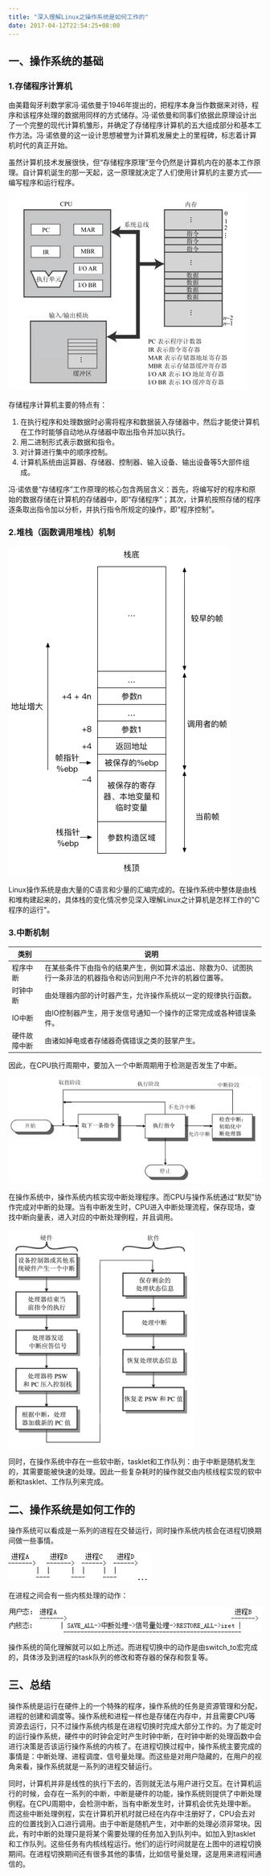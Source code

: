 ```yaml
---
title: "深入理解Linux之操作系统是如何工作的"
date: 2017-04-12T22:54:25+08:00
---
```


## 一、操作系统的基础  
### 1.存储程序计算机

由美籍匈牙利数学家冯·诺依曼于1946年提出的，把程序本身当作数据来对待，程序和该程序处理的数据用同样的方式储存。冯·诺依曼和同事们依据此原理设计出了一个完整的现代计算机雏形，并确定了存储程序计算机的五大组成部分和基本工作方法。冯·诺依曼的这一设计思想被誉为计算机发展史上的里程碑，标志着计算机时代的真正开始。

<!-- more -->

虽然计算机技术发展很快，但“存储程序原理”至今仍然是计算机内在的基本工作原理。自计算机诞生的那一天起，这一原理就决定了人们使用计算机的主要方式——编写程序和运行程序。


![](/linux/computer-arch.png)

存储程序计算机主要的特点有：

1. 在执行程序和处理数据时必需将程序和数据装入存储器中，然后才能使计算机在工作时能够自动地从存储器中取出指令并加以执行。
2. 用二进制形式表示数据和指令。
3. 对计算进行集中的顺序控制。
4. 计算机系统由运算器、存储器、控制器、输入设备、输出设备等5大部件组成。

冯·诺依曼“存储程序”工作原理的核心包含两层含义：首先，将编写好的程序和原始的数据存储在计算机的存储器中，即“存储程序”；其次，计算机按照存储的程序逐条取出指令加以分析，并执行指令所规定的操作，即“程序控制”。

### 2.堆栈（函数调用堆栈）机制

![](/linux/function-call-stack.png)

Linux操作系统是由大量的C语言和少量的汇编完成的。在操作系统中整体是由栈和堆构建起来的，具体栈的变化情况参见深入理解Linux之计算机是怎样工作的"C程序的运行"。

### 3.中断机制  

类别           | 说明
------------- | -------------
程序中断        | 在某些条件下由指令的结果产生，例如算术溢出、除数为0、试图执行一条非法的机器指令和访问到用户不允许的机器位置等。
时钟中断        | 由处理器内部的计时器产生，允许操作系统以一定的规律执行函数。
IO中断	       | 由IO控制器产生，用于发信号通知一个操作的正常完成或各种错误条件。
硬件故障中断	   | 由诸如掉电或者存储器奇偶错误之类的鼓掌产生。
  
因此，在CPU执行周期中，要加入一个中断周期用于检测是否发生了中断。

![](/linux/interuption-detection.png)

在操作系统中，操作系统内核实现中断处理程序。而CPU与操作系统通过“默契”协作完成对中断的处理。当有中断发生时，CPU进入中断处理流程，保存现场，查找中断向量表，进入对应的中断处理例程，并且调用。

![](/linux/interuption-routine.png)


同时，在操作系统中存在一些软中断，tasklet和工作队列：由于中断是随机发生的，其需要能被快速的处理。因此一些复杂耗时的操作就交由内核线程实现的软中断和tasklet、工作队列来完成。

## 二、操作系统是如何工作的

操作系统可以看成是一系列的进程在交替运行，同时操作系统内核会在进程切换期间做一些事情。

![](/linux/process-schedule.png)

在进程之间会有一些内核处理的动作：

![](/linux/between-process.png)

操作系统的简化理解就可以如上所述。而进程切换中的动作是由switch_to宏完成的，具体涉及到进程的task队列的修改和寄存器的保存和恢复等。

## 三、总结

操作系统是运行在硬件上的一个特殊的程序，操作系统的任务是资源管理和分配，进程的创建和调度等。操作系统和进程一样也是存储在内存中，并且需要CPU等资源去运行，只不过操作系统内核是在进程切换时完成大部分工作的。为了能定时的运行操作系统，硬件中的时钟会定时产生时钟中断，在时钟中断的处理函数中会进行决策是否该运行操作系统的内核了。在进程切换过程中，操作系统主要完成的事情是：中断处理、进程调度、信号量处理。而这些是对用户隐藏的，在用户的视角来看，操作系统就是一系列的进程交替运行。

同时，计算机并非是线性的执行下去的，否则就无法与用户进行交互。在计算机运行的时候，会存在一系列的中断，中断是硬件的功能，操作系统则提供了中断处理例程。在CPU周期中，会检测中断，当有中断发生时，计算机会优先处理中断。而这些中断处理例程，实在计算机开机时就已经在内存中注册好了，CPU会去对应的位置找到入口进行调用。由于中断是随机产生，对中断的处理必须非常块。因此，有时中断的处理只是将某个需要处理的任务加入到队列中。如加入到tasklet和工作队列。这些任务有内核线程运行。他们的运行时间就是在上图中的进程切换期间。在进程切换期间还有很多其他的事情，比如信号量处理，这是用来进程间通信的。